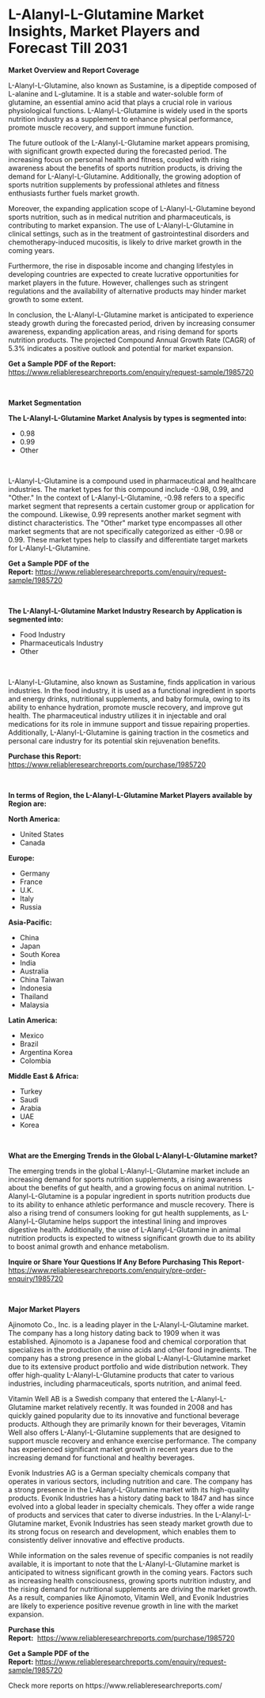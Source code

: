 <p><h1>L-Alanyl-L-Glutamine Market Insights, Market Players and Forecast Till 2031</h1></p><p><strong>Market Overview and Report Coverage</strong></p>
<p><p>L-Alanyl-L-Glutamine, also known as Sustamine, is a dipeptide composed of L-alanine and L-glutamine. It is a stable and water-soluble form of glutamine, an essential amino acid that plays a crucial role in various physiological functions. L-Alanyl-L-Glutamine is widely used in the sports nutrition industry as a supplement to enhance physical performance, promote muscle recovery, and support immune function.</p><p>The future outlook of the L-Alanyl-L-Glutamine market appears promising, with significant growth expected during the forecasted period. The increasing focus on personal health and fitness, coupled with rising awareness about the benefits of sports nutrition products, is driving the demand for L-Alanyl-L-Glutamine. Additionally, the growing adoption of sports nutrition supplements by professional athletes and fitness enthusiasts further fuels market growth.</p><p>Moreover, the expanding application scope of L-Alanyl-L-Glutamine beyond sports nutrition, such as in medical nutrition and pharmaceuticals, is contributing to market expansion. The use of L-Alanyl-L-Glutamine in clinical settings, such as in the treatment of gastrointestinal disorders and chemotherapy-induced mucositis, is likely to drive market growth in the coming years.</p><p>Furthermore, the rise in disposable income and changing lifestyles in developing countries are expected to create lucrative opportunities for market players in the future. However, challenges such as stringent regulations and the availability of alternative products may hinder market growth to some extent.</p><p>In conclusion, the L-Alanyl-L-Glutamine market is anticipated to experience steady growth during the forecasted period, driven by increasing consumer awareness, expanding application areas, and rising demand for sports nutrition products. The projected Compound Annual Growth Rate (CAGR) of 5.3% indicates a positive outlook and potential for market expansion.</p></p>
<p><strong>Get a Sample PDF of the Report:</strong> <a href="https://www.reliableresearchreports.com/enquiry/request-sample/1985720">https://www.reliableresearchreports.com/enquiry/request-sample/1985720</a></p>
<p>&nbsp;</p>
<p><strong>Market Segmentation</strong></p>
<p><strong>The L-Alanyl-L-Glutamine Market Analysis by types is segmented into:</strong></p>
<p><ul><li>0.98</li><li>0.99</li><li>Other</li></ul></p>
<p>&nbsp;</p>
<p><p>L-Alanyl-L-Glutamine is a compound used in pharmaceutical and healthcare industries. The market types for this compound include -0.98, 0.99, and "Other." In the context of L-Alanyl-L-Glutamine, -0.98 refers to a specific market segment that represents a certain customer group or application for the compound. Likewise, 0.99 represents another market segment with distinct characteristics. The "Other" market type encompasses all other market segments that are not specifically categorized as either -0.98 or 0.99. These market types help to classify and differentiate target markets for L-Alanyl-L-Glutamine.</p></p>
<p><strong>Get a Sample PDF of the Report:</strong>&nbsp;<a href="https://www.reliableresearchreports.com/enquiry/request-sample/1985720">https://www.reliableresearchreports.com/enquiry/request-sample/1985720</a></p>
<p>&nbsp;</p>
<p><strong>The L-Alanyl-L-Glutamine Market Industry Research by Application is segmented into:</strong></p>
<p><ul><li>Food Industry</li><li>Pharmaceuticals Industry</li><li>Other</li></ul></p>
<p>&nbsp;</p>
<p><p>L-Alanyl-L-Glutamine, also known as Sustamine, finds application in various industries. In the food industry, it is used as a functional ingredient in sports and energy drinks, nutritional supplements, and baby formula, owing to its ability to enhance hydration, promote muscle recovery, and improve gut health. The pharmaceutical industry utilizes it in injectable and oral medications for its role in immune support and tissue repairing properties. Additionally, L-Alanyl-L-Glutamine is gaining traction in the cosmetics and personal care industry for its potential skin rejuvenation benefits.</p></p>
<p><strong>Purchase this Report:</strong>&nbsp; <a href="https://www.reliableresearchreports.com/purchase/1985720">https://www.reliableresearchreports.com/purchase/1985720</a></p>
<p>&nbsp;</p>
<p><strong>In terms of Region, the L-Alanyl-L-Glutamine Market Players available by Region are:</strong></p>
<p>
    <p> <strong> North America: </strong>
        <ul>
            <li>United States</li>
            <li>Canada</li>
        </ul>
        </p> 
    <p> <strong> Europe: </strong>
        <ul>
            <li>Germany</li>
            <li>France</li>
            <li>U.K.</li>
            <li>Italy</li>
            <li>Russia</li>
        </ul>
        </p> 
    <p> <strong> Asia-Pacific: </strong>
        <ul>
            <li>China</li>
            <li>Japan</li>
            <li>South Korea</li>
            <li>India</li>
            <li>Australia</li>
            <li>China Taiwan</li>
            <li>Indonesia</li>
            <li>Thailand</li>
            <li>Malaysia</li>
        </ul>
        </p> 
    <p> <strong> Latin America: </strong>
        <ul>
            <li>Mexico</li>
            <li>Brazil</li>
            <li>Argentina Korea</li>
            <li>Colombia</li>
        </ul>
        </p> 
    <p> <strong> Middle East & Africa: </strong>
        <ul>
            <li>Turkey</li>
            <li>Saudi</li>
            <li>Arabia</li>
            <li>UAE</li>
            <li>Korea</li>
        </ul>
    </p>
    </p>
<p>&nbsp;</p>
<p><strong>What are the Emerging Trends in the Global L-Alanyl-L-Glutamine market?</strong></p>
<p><p>The emerging trends in the global L-Alanyl-L-Glutamine market include an increasing demand for sports nutrition supplements, a rising awareness about the benefits of gut health, and a growing focus on animal nutrition. L-Alanyl-L-Glutamine is a popular ingredient in sports nutrition products due to its ability to enhance athletic performance and muscle recovery. There is also a rising trend of consumers looking for gut health supplements, as L-Alanyl-L-Glutamine helps support the intestinal lining and improves digestive health. Additionally, the use of L-Alanyl-L-Glutamine in animal nutrition products is expected to witness significant growth due to its ability to boost animal growth and enhance metabolism.</p></p>
<p><strong>Inquire or Share Your Questions If Any Before Purchasing This Report</strong>- <a href="https://www.reliableresearchreports.com/enquiry/pre-order-enquiry/1985720">https://www.reliableresearchreports.com/enquiry/pre-order-enquiry/1985720</a></p>
<p>&nbsp;</p>
<p><strong>Major Market Players</strong></p>
<p><p>Ajinomoto Co., Inc. is a leading player in the L-Alanyl-L-Glutamine market. The company has a long history dating back to 1909 when it was established. Ajinomoto is a Japanese food and chemical corporation that specializes in the production of amino acids and other food ingredients. The company has a strong presence in the global L-Alanyl-L-Glutamine market due to its extensive product portfolio and wide distribution network. They offer high-quality L-Alanyl-L-Glutamine products that cater to various industries, including pharmaceuticals, sports nutrition, and animal feed. </p><p>Vitamin Well AB is a Swedish company that entered the L-Alanyl-L-Glutamine market relatively recently. It was founded in 2008 and has quickly gained popularity due to its innovative and functional beverage products. Although they are primarily known for their beverages, Vitamin Well also offers L-Alanyl-L-Glutamine supplements that are designed to support muscle recovery and enhance exercise performance. The company has experienced significant market growth in recent years due to the increasing demand for functional and healthy beverages.</p><p>Evonik Industries AG is a German specialty chemicals company that operates in various sectors, including nutrition and care. The company has a strong presence in the L-Alanyl-L-Glutamine market with its high-quality products. Evonik Industries has a history dating back to 1847 and has since evolved into a global leader in specialty chemicals. They offer a wide range of products and services that cater to diverse industries. In the L-Alanyl-L-Glutamine market, Evonik Industries has seen steady market growth due to its strong focus on research and development, which enables them to consistently deliver innovative and effective products.</p><p>While information on the sales revenue of specific companies is not readily available, it is important to note that the L-Alanyl-L-Glutamine market is anticipated to witness significant growth in the coming years. Factors such as increasing health consciousness, growing sports nutrition industry, and the rising demand for nutritional supplements are driving the market growth. As a result, companies like Ajinomoto, Vitamin Well, and Evonik Industries are likely to experience positive revenue growth in line with the market expansion.</p></p>
<p><strong>Purchase this Report:</strong>&nbsp;&nbsp;<a href="https://www.reliableresearchreports.com/purchase/1985720">https://www.reliableresearchreports.com/purchase/1985720</a></p>
<p></p>
<p><strong>Get a Sample PDF of the Report:</strong>&nbsp;<a href="https://www.reliableresearchreports.com/enquiry/request-sample/1985720">https://www.reliableresearchreports.com/enquiry/request-sample/1985720</a></p>
<p>Check more reports on https://www.reliableresearchreports.com/</p>